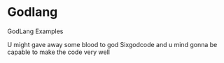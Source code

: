 # Godlang
GodLang Examples



U might gave away some blood to god Sixgodcode
and u mind gonna be capable to make the code very well
